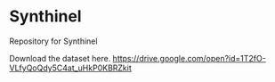 # Synthinel
Repository for Synthinel

Download the dataset here. https://drive.google.com/open?id=1T2fO-VLfyQoQdy5C4at_uHkP0KBRZkit
